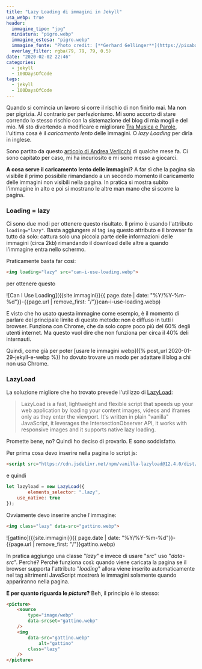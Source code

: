 ```yaml
---
title: "Lazy Loading di immagini in Jekyll"
usa_webp: true
header:
  immagine_tipo: "jpg"
  miniatura: "pigro.webp"
  immagine_estesa: "pigro.webp"
  immagine_fonte: "Photo credit: [**Gerhard Gellinger**](https://pixabay.com/it/users/gellinger-201217/)"
  overlay_filter: rgba(79, 79, 79, 0.5)
date: "2020-02-02 22:46"
categories:
  - jekyll
  - 100DaysOfCode
tags:
  - jekyll
  - 100DaysOfCode
---
```


Quando si comincia un lavoro si corre il rischio di non finirlo mai. Ma non per pigrizia. Al contrario per perfezionismo. Mi sono accorto di stare correndo lo stesso rischio con la sistemazione del blog di mia mogli e del mio. Mi sto divertendo a modificare e migliorare [Tra Musica e Parole](https://www.tramusicaeparole.com/), l'ultima cosa è il _caricamento lento_ delle immagini. O _lazy Loading_ per dirla in inglese.

Sono partito da questo [articolo di Andrea Verlicchi](https://www.andreaverlicchi.eu/native-lazy-loading-with-vanilla-lazyload/) di qualche mese fa. Ci sono capitato per caso, mi ha incuriosito e mi sono messo a giocarci.

**A cosa serve il caricamento lento delle immagini?** A far sì che la pagina sia visibile il primo possibile rimandando a un secondo momento il caricamento delle immagini non visibili nella pagina. In pratica si mostra subito l'immagine in alto e poi si mostrano le altre man mano che si scorre la pagina.

### Loading = lazy

Ci sono due modi per ottenere questo risultato. Il primo è usando l'attributo `loading="lazy"`. Basta aggiungere al tag `img` questo attributo e il browser fa tutto da solo: cattura solo una piccola parte delle informazioni delle immagini (circa 2kb) rimandando il download delle altre a quando l'immagine entra nello schermo.

Praticamente basta far così:

~~~html
<img loading="lazy" src="can-i-use-loading.webp">
~~~

per ottenere questo

![Can I Use Loading]({{site.immagini}}{{ page.date | date: "%Y/%Y-%m-%d"}}-{{page.url | remove_first: "/"}}can-i-use-loading.webp)

E visto che ho usato questa immagine come esempio, è il momento di parlare del principale limite di questo metodo: non è diffuso in tutti i browser. Funziona con Chrome, che da solo copre poco più del 60% degli utenti internet. Ma questo vuol dire che non funziona per circa il 40% deli internauti.

Quindi, come già per poter [usare le immagini webp]({% post_url 2020-01-29-jekyll-e-webp %}) ho dovuto trovare un modo per adattare il blog a chi non usa Chrome.

### LazyLoad

La soluzione migliore che ho trovato prevede l'utilizzo di [LazyLoad](https://github.com/verlok/lazyload):

> LazyLoad is a fast, lightweight and flexible script that speeds up your web application by loading your content images, videos and iframes only as they enter the viewport. It's written in plain "vanilla" JavaScript, it leverages the IntersectionObserver API, it works with responsive images and it supports native lazy loading.

Promette bene, no? Quindi ho deciso di provarlo. E sono soddisfatto.

Per prima cosa devo inserire nella pagina lo script js:

~~~html
<script src="https://cdn.jsdelivr.net/npm/vanilla-lazyload@12.4.0/dist/lazyload.min.js"></script>
~~~

e quindi

~~~js
let lazyload = new LazyLoad({
		elements_selector: ".lazy",
    use_native: true
});
~~~

Ovviamente devo inserire anche l'immagine:

~~~html
<img class="lazy" data-src="gattino.webp">
~~~

![gattino]({{site.immagini}}{{ page.date | date: "%Y/%Y-%m-%d"}}-{{page.url | remove_first: "/"}}gattino.webp)

In pratica aggiungo una classe "_lazy_" e invece di usare "_src_" uso "_data-src_". Perché? Perché funziona così: quando viene caricata la pagina se il browser supporta l'attributo "_loading_" allora viene inserito automaticamente nel tag altrimenti JavaScript mostrerà le immagini solamente quando appariranno nella pagina.

**E per quanto riguarda le _picture_?** Beh, il principio è lo stesso:

~~~html
<picture>
	<source
		type="image/webp"
		data-srcset="gattino.webp"
	/>
	<img
		data-src="gattino.webp"
			alt="gattino"
		class="lazy"
	/>
</picture>
~~~
